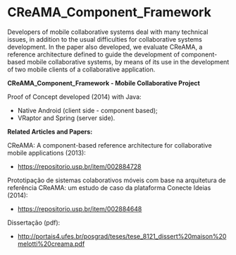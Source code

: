# CReAMA_Component_Framework


Developers of mobile collaborative  systems  deal  with  many technical  issues, in  addition  to  the  usual  difficulties  for collaborative  systems  development. In the paper also developed,  we  evaluate CReAMA, a  reference  architecture  defined  to  guide  the development of component-based mobile collaborative systems, by means of its use in the development of two mobile clients of a collaborative application.

**CReAMA_Component_Framework - Mobile Collaborative Project**

Proof of Concept developed (2014) with Java:
- Native Android (client side - component based); 
- VRaptor and Spring (server side).

**Related Articles and Papers:**

CReAMA: A component-based reference architecture for collaborative mobile applications (2013):
- https://repositorio.usp.br/item/002884728

Prototipação de sistemas colaborativos móveis com base na arquitetura de referência CReAMA: um estudo de caso da plataforma Conecte Ideias (2014):
- https://repositorio.usp.br/item/002884648

Dissertação (pdf):
- http://portais4.ufes.br/posgrad/teses/tese_8121_dissert%20maison%20melotti%20creama.pdf

